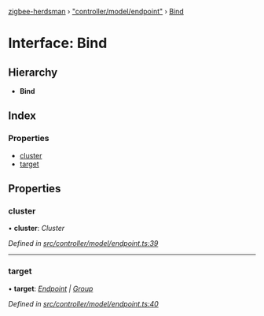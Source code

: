 [zigbee-herdsman](../README.md) › ["controller/model/endpoint"](../modules/_controller_model_endpoint_.md) › [Bind](_controller_model_endpoint_.bind.md)

# Interface: Bind

## Hierarchy

* **Bind**

## Index

### Properties

* [cluster](_controller_model_endpoint_.bind.md#cluster)
* [target](_controller_model_endpoint_.bind.md#target)

## Properties

###  cluster

• **cluster**: *Cluster*

*Defined in [src/controller/model/endpoint.ts:39](https://github.com/Koenkk/zigbee-herdsman/blob/master/src/src/controller/model/endpoint.ts#L39)*

___

###  target

• **target**: *[Endpoint](../classes/_controller_model_endpoint_.endpoint.md) | [Group](../classes/_controller_model_group_.group.md)*

*Defined in [src/controller/model/endpoint.ts:40](https://github.com/Koenkk/zigbee-herdsman/blob/master/src/src/controller/model/endpoint.ts#L40)*
